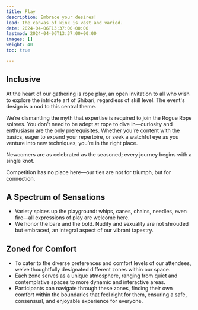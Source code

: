```yaml
---
title: Play
description: Embrace your desires!
lead: The canvas of kink is vast and varied.
date: 2024-04-06T13:37:00+00:00
lastmod: 2024-04-06T13:37:00+00:00
images: []
weight: 40
toc: true

---
```


## Inclusive

At the heart of our gathering is rope play, an open invitation to all who wish to explore the intricate art of Shibari, regardless of skill level. The event's design is a nod to this central theme.

We’re dismantling the myth that expertise is required to join the Rogue Rope soirees. You don’t need to be adept at rope to dive in—curiosity and enthusiasm are the only prerequisites. Whether you're content with the basics, eager to expand your repertoire, or seek a watchful eye as you venture into new techniques, you’re in the right place.

Newcomers are as celebrated as the seasoned; every journey begins with a single knot.

Competition has no place here—our ties are not for triumph, but for connection.

## A Spectrum of Sensations

* Variety spices up the playground: whips, canes, chains, needles, even fire—all expressions of play are welcome here.
* We honor the bare and the bold. Nudity and sexuality are not shrouded but embraced, an integral aspect of our vibrant tapestry.

## Zoned for Comfort

* To cater to the diverse preferences and comfort levels of our attendees, we’ve thoughtfully designated different zones within our space.
* Each zone serves as a unique atmosphere, ranging from quiet and contemplative spaces to more dynamic and interactive areas.
* Participants can navigate through these zones, finding their own comfort within the boundaries that feel right for them, ensuring a safe, consensual, and enjoyable experience for everyone.
